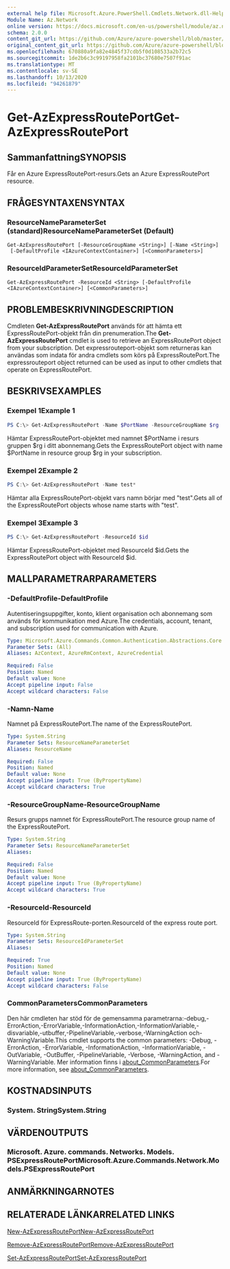 ```yaml
---
external help file: Microsoft.Azure.PowerShell.Cmdlets.Network.dll-Help.xml
Module Name: Az.Network
online version: https://docs.microsoft.com/en-us/powershell/module/az.network/get-azexpressrouteport
schema: 2.0.0
content_git_url: https://github.com/Azure/azure-powershell/blob/master/src/Network/Network/help/Get-AzExpressRoutePort.md
original_content_git_url: https://github.com/Azure/azure-powershell/blob/master/src/Network/Network/help/Get-AzExpressRoutePort.md
ms.openlocfilehash: 670880a9fa82e4845f37cdb5f0d108533a2b72c5
ms.sourcegitcommit: 1de2b6c3c99197958fa2101bc37680e7507f91ac
ms.translationtype: MT
ms.contentlocale: sv-SE
ms.lasthandoff: 10/13/2020
ms.locfileid: "94261879"
---
```

# <span data-ttu-id="ad737-101">Get-AzExpressRoutePort</span><span class="sxs-lookup"><span data-stu-id="ad737-101">Get-AzExpressRoutePort</span></span>

## <span data-ttu-id="ad737-102">Sammanfattning</span><span class="sxs-lookup"><span data-stu-id="ad737-102">SYNOPSIS</span></span>
<span data-ttu-id="ad737-103">Får en Azure ExpressRoutePort-resurs.</span><span class="sxs-lookup"><span data-stu-id="ad737-103">Gets an Azure ExpressRoutePort resource.</span></span>

## <span data-ttu-id="ad737-104">FRÅGESYNTAXEN</span><span class="sxs-lookup"><span data-stu-id="ad737-104">SYNTAX</span></span>

### <span data-ttu-id="ad737-105">ResourceNameParameterSet (standard)</span><span class="sxs-lookup"><span data-stu-id="ad737-105">ResourceNameParameterSet (Default)</span></span>
```
Get-AzExpressRoutePort [-ResourceGroupName <String>] [-Name <String>]
 [-DefaultProfile <IAzureContextContainer>] [<CommonParameters>]
```

### <span data-ttu-id="ad737-106">ResourceIdParameterSet</span><span class="sxs-lookup"><span data-stu-id="ad737-106">ResourceIdParameterSet</span></span>
```
Get-AzExpressRoutePort -ResourceId <String> [-DefaultProfile <IAzureContextContainer>] [<CommonParameters>]
```

## <span data-ttu-id="ad737-107">PROBLEMBESKRIVNING</span><span class="sxs-lookup"><span data-stu-id="ad737-107">DESCRIPTION</span></span>
<span data-ttu-id="ad737-108">Cmdleten **Get-AzExpressRoutePort** används för att hämta ett ExpressRoutePort-objekt från din prenumeration.</span><span class="sxs-lookup"><span data-stu-id="ad737-108">The **Get-AzExpressRoutePort** cmdlet is used to retrieve an ExpressRoutePort object from your subscription.</span></span> <span data-ttu-id="ad737-109">Det expressrouteport-objekt som returneras kan användas som indata för andra cmdlets som körs på ExpressRoutePort.</span><span class="sxs-lookup"><span data-stu-id="ad737-109">The expressrouteport object returned can be used as input to other cmdlets that operate on ExpressRoutePort.</span></span>

## <span data-ttu-id="ad737-110">BESKRIVS</span><span class="sxs-lookup"><span data-stu-id="ad737-110">EXAMPLES</span></span>

### <span data-ttu-id="ad737-111">Exempel 1</span><span class="sxs-lookup"><span data-stu-id="ad737-111">Example 1</span></span>
```powershell
PS C:\> Get-AzExpressRoutePort -Name $PortName -ResourceGroupName $rg
```

<span data-ttu-id="ad737-112">Hämtar ExpressRoutePort-objektet med namnet $PortName i resurs gruppen $rg i ditt abonnemang.</span><span class="sxs-lookup"><span data-stu-id="ad737-112">Gets the ExpressRoutePort object with name $PortName in resource group $rg in your subscription.</span></span>

### <span data-ttu-id="ad737-113">Exempel 2</span><span class="sxs-lookup"><span data-stu-id="ad737-113">Example 2</span></span>
```powershell
PS C:\> Get-AzExpressRoutePort -Name test*
```

<span data-ttu-id="ad737-114">Hämtar alla ExpressRoutePort-objekt vars namn börjar med "test".</span><span class="sxs-lookup"><span data-stu-id="ad737-114">Gets all of the ExpressRoutePort objects whose name starts with "test".</span></span>

### <span data-ttu-id="ad737-115">Exempel 3</span><span class="sxs-lookup"><span data-stu-id="ad737-115">Example 3</span></span>
```powershell
PS C:\> Get-AzExpressRoutePort -ResourceId $id
```

<span data-ttu-id="ad737-116">Hämtar ExpressRoutePort-objektet med ResourceId $id.</span><span class="sxs-lookup"><span data-stu-id="ad737-116">Gets the ExpressRoutePort object with ResourceId $id.</span></span> 

## <span data-ttu-id="ad737-117">MALLPARAMETRAR</span><span class="sxs-lookup"><span data-stu-id="ad737-117">PARAMETERS</span></span>

### <span data-ttu-id="ad737-118">-DefaultProfile</span><span class="sxs-lookup"><span data-stu-id="ad737-118">-DefaultProfile</span></span>
<span data-ttu-id="ad737-119">Autentiseringsuppgifter, konto, klient organisation och abonnemang som används för kommunikation med Azure.</span><span class="sxs-lookup"><span data-stu-id="ad737-119">The credentials, account, tenant, and subscription used for communication with Azure.</span></span>

```yaml
Type: Microsoft.Azure.Commands.Common.Authentication.Abstractions.Core.IAzureContextContainer
Parameter Sets: (All)
Aliases: AzContext, AzureRmContext, AzureCredential

Required: False
Position: Named
Default value: None
Accept pipeline input: False
Accept wildcard characters: False
```

### <span data-ttu-id="ad737-120">-Namn</span><span class="sxs-lookup"><span data-stu-id="ad737-120">-Name</span></span>
<span data-ttu-id="ad737-121">Namnet på ExpressRoutePort.</span><span class="sxs-lookup"><span data-stu-id="ad737-121">The name of the ExpressRoutePort.</span></span>

```yaml
Type: System.String
Parameter Sets: ResourceNameParameterSet
Aliases: ResourceName

Required: False
Position: Named
Default value: None
Accept pipeline input: True (ByPropertyName)
Accept wildcard characters: True
```

### <span data-ttu-id="ad737-122">-ResourceGroupName</span><span class="sxs-lookup"><span data-stu-id="ad737-122">-ResourceGroupName</span></span>
<span data-ttu-id="ad737-123">Resurs grupps namnet för ExpressRoutePort.</span><span class="sxs-lookup"><span data-stu-id="ad737-123">The resource group name of the ExpressRoutePort.</span></span>

```yaml
Type: System.String
Parameter Sets: ResourceNameParameterSet
Aliases:

Required: False
Position: Named
Default value: None
Accept pipeline input: True (ByPropertyName)
Accept wildcard characters: True
```

### <span data-ttu-id="ad737-124">-ResourceId</span><span class="sxs-lookup"><span data-stu-id="ad737-124">-ResourceId</span></span>
<span data-ttu-id="ad737-125">ResourceId för ExpressRoute-porten.</span><span class="sxs-lookup"><span data-stu-id="ad737-125">ResourceId of the express route port.</span></span>

```yaml
Type: System.String
Parameter Sets: ResourceIdParameterSet
Aliases:

Required: True
Position: Named
Default value: None
Accept pipeline input: True (ByPropertyName)
Accept wildcard characters: False
```

### <span data-ttu-id="ad737-126">CommonParameters</span><span class="sxs-lookup"><span data-stu-id="ad737-126">CommonParameters</span></span>
<span data-ttu-id="ad737-127">Den här cmdleten har stöd för de gemensamma parametrarna:-debug,-ErrorAction,-ErrorVariable,-InformationAction,-InformationVariable,-disvariable,-utbuffer,-PipelineVariable,-verbose,-WarningAction och-WarningVariable.</span><span class="sxs-lookup"><span data-stu-id="ad737-127">This cmdlet supports the common parameters: -Debug, -ErrorAction, -ErrorVariable, -InformationAction, -InformationVariable, -OutVariable, -OutBuffer, -PipelineVariable, -Verbose, -WarningAction, and -WarningVariable.</span></span> <span data-ttu-id="ad737-128">Mer information finns i [about_CommonParameters](http://go.microsoft.com/fwlink/?LinkID=113216).</span><span class="sxs-lookup"><span data-stu-id="ad737-128">For more information, see [about_CommonParameters](http://go.microsoft.com/fwlink/?LinkID=113216).</span></span>

## <span data-ttu-id="ad737-129">KOSTNADS</span><span class="sxs-lookup"><span data-stu-id="ad737-129">INPUTS</span></span>

### <span data-ttu-id="ad737-130">System. String</span><span class="sxs-lookup"><span data-stu-id="ad737-130">System.String</span></span>

## <span data-ttu-id="ad737-131">VÄRDEN</span><span class="sxs-lookup"><span data-stu-id="ad737-131">OUTPUTS</span></span>

### <span data-ttu-id="ad737-132">Microsoft. Azure. commands. Networks. Models. PSExpressRoutePort</span><span class="sxs-lookup"><span data-stu-id="ad737-132">Microsoft.Azure.Commands.Network.Models.PSExpressRoutePort</span></span>

## <span data-ttu-id="ad737-133">ANMÄRKNINGAR</span><span class="sxs-lookup"><span data-stu-id="ad737-133">NOTES</span></span>

## <span data-ttu-id="ad737-134">RELATERADE LÄNKAR</span><span class="sxs-lookup"><span data-stu-id="ad737-134">RELATED LINKS</span></span>

[<span data-ttu-id="ad737-135">New-AzExpressRoutePort</span><span class="sxs-lookup"><span data-stu-id="ad737-135">New-AzExpressRoutePort</span></span>](./New-AzExpressRoutePort.md)

[<span data-ttu-id="ad737-136">Remove-AzExpressRoutePort</span><span class="sxs-lookup"><span data-stu-id="ad737-136">Remove-AzExpressRoutePort</span></span>](./Remove-AzExpressRoutePort.md)

[<span data-ttu-id="ad737-137">Set-AzExpressRoutePort</span><span class="sxs-lookup"><span data-stu-id="ad737-137">Set-AzExpressRoutePort</span></span>](./Set-AzExpressRoutePort.md)
